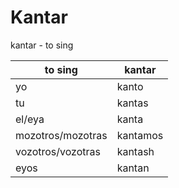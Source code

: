 # Kantar

kantar - to sing

| to sing            | kantar    |
| ------------------ | --------- |
| yo                 | kanto     |
| tu                 | kantas    |
| el/eya             | kanta     |
| mozotros/mozotras  | kantamos  |
| vozotros/vozotras  | kantash   |
| eyos               | kantan    |

